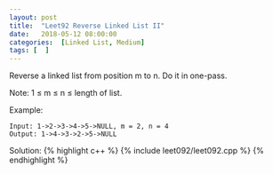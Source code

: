 ```yaml
---
layout: post
title:  "Leet92 Reverse Linked List II"
date:   2018-05-12 08:00:00
categories:  [Linked List, Medium]
tags: [  ]
---
```


Reverse a linked list from position m to n. Do it in one-pass.

Note: 1 ≤ m ≤ n ≤ length of list.

Example:
```
Input: 1->2->3->4->5->NULL, m = 2, n = 4
Output: 1->4->3->2->5->NULL
```

Solution:
{% highlight c++ %}
{% include leet092/leet092.cpp %}
{% endhighlight %}
